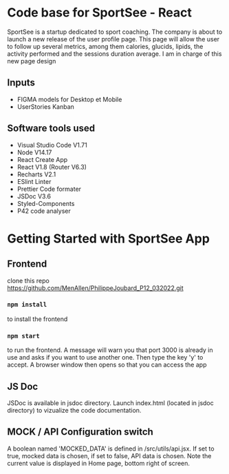 # Code base for SportSee - React
SportSee is a startup dedicated to sport coaching. The company is about to launch a new release of the user profile page. This page will allow the user to follow up several metrics, among them calories, glucids, lipids, the activity performed and the sessions duration average.
I am in charge of this new page design 

## Inputs
 - FIGMA models for Desktop et Mobile
 - UserStories Kanban

## Software tools used
 - Visual Studio Code V1.71
 - Node V14.17
 - React Create App
 - React V1.8 (Router V6.3)
 - Recharts V2.1
 - ESlint Linter
 - Prettier Code formater
 - JSDoc V3.6
 - Styled-Components
 - P42 code analyser


# Getting Started with SportSee App

## Frontend
clone this repo https://github.com/MenAllen/PhilippeJoubard_P12_032022.git
### `npm install`
to install the frontend
### `npm start`
to run the frontend. A message will warn you that port 3000 is already in use and asks if you want to use another one. Then type the key 'y' to accept. A browser window then opens so that you can access the app

## JS Doc
JSDoc is available in jsdoc directory. Launch index.html (located in jsdoc directory) to vizualize the code documentation.

## MOCK / API Configuration switch
A boolean named 'MOCKED_DATA' is defined in /src/utils/api.jsx. If set to true, mocked data is chosen, if set to false, API data is chosen. Note the current value is displayed in Home page, bottom right of screen.